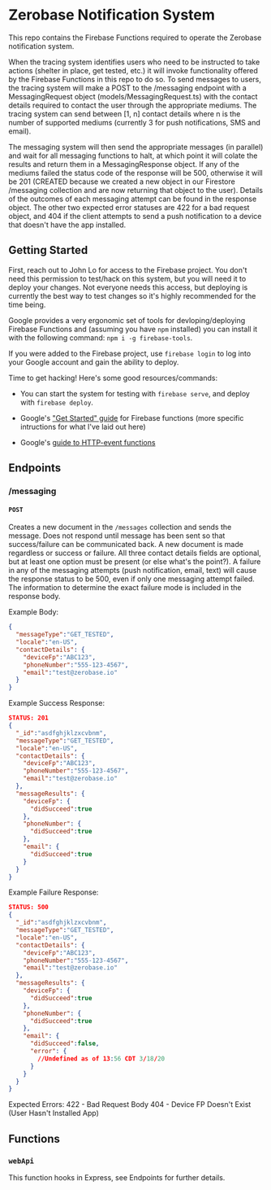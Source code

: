 # Zerobase Notification System
This repo contains the Firebase Functions required to operate the Zerobase notification system. 

When the tracing system identifies users who need to be instructed to take actions (shelter in place, get tested, etc.) it will invoke
functionality offered by the Firebase Functions in this repo to do so. To send messages to users, the tracing system will make a POST to
the /messaging endpoint with a MessagingRequest object (models/MessagingRequest.ts) with the contact details required to contact the 
user through the appropriate mediums. The tracing system can send between [1, n] contact details where n is the number of supported 
mediums (currently 3 for push notifications, SMS and email).

The messaging system will then send the appropriate messages (in parallel) and wait for all messaging functions to halt, at which point
it will colate the results and return them in a MessagingResponse object. If any of the mediums failed the status code of the response
will be 500, otherwise it will be 201 (CREATED because we created a new object in our Firestore /messaging collection and are now
returning that object to the user). Details of the outcomes of each messaging attempt can be found in the response object. The other two 
expected error statuses are 422 for a bad request object, and 404 if the client attempts to send a push notification to a device that
doesn't have the app installed.

## Getting Started
First, reach out to John Lo for access to the Firebase project. You don't need this permission to test/hack on this system, but you 
will need it to deploy your changes. Not everyone needs this access, but deploying is currently the best way to test changes so it's
highly recommended for the time being.

Google provides a very ergonomic set of tools for devloping/deploying Firebase Functions and (assuming you have `npm` installed)
you can install it with the following command: `npm i -g firebase-tools`.

If you were added to the Firebase project, use `firebase login` to log into your Google account and gain the ability to deploy.

Time to get hacking! Here's some good resources/commands:

* You can start the system for testing with `firebase serve`, and deploy with `firebase deploy`.

* Google's ["Get Started" guide](https://firebase.google.com/docs/functions/get-started) for Firebase functions (more specific 
intructions for what I've laid out here)

* Google's [guide to HTTP-event functions](https://firebase.google.com/docs/functions/http-events)

## Endpoints
### /messaging
#### `POST`
Creates a new document in the `/messages` collection and sends the message. Does not respond until message has been sent so that success/failure can be communicated back. A new document is made regardless or success or failure. All three contact details fields are optional, but at least one option must be present (or else what's the point?). A failure in any of the messaging attempts (push notification, email, text) will cause the response status to be 500, even if only one messaging attempt failed. The information to determine the exact failure mode is included in the response body.

Example Body:
```json
{
  "messageType":"GET_TESTED",
  "locale":"en-US",
  "contactDetails": {
    "deviceFp":"ABC123",
    "phoneNumber":"555-123-4567",
    "email":"test@zerobase.io"
  }
}
```

Example Success Response:
```json
STATUS: 201
{
  "_id":"asdfghjklzxcvbnm",
  "messageType":"GET_TESTED",
  "locale":"en-US",
  "contactDetails": {
    "deviceFp":"ABC123",
    "phoneNumber":"555-123-4567",
    "email":"test@zerobase.io"
  },
  "messageResults": {
    "deviceFp": {
      "didSucceed":true
    },
    "phoneNumber": {
      "didSucceed":true
    },
    "email": {
      "didSucceed":true
    }
  }
}
```

Example Failure Response:
```json
STATUS: 500
{
  "_id":"asdfghjklzxcvbnm",
  "messageType":"GET_TESTED",
  "locale":"en-US",
  "contactDetails": {
    "deviceFp":"ABC123",
    "phoneNumber":"555-123-4567",
    "email":"test@zerobase.io"
  },
  "messageResults": {
    "deviceFp": {
      "didSucceed":true
    },
    "phoneNumber": {
      "didSucceed":true
    },
    "email": {
      "didSucceed":false,
      "error": {
        //Undefined as of 13:56 CDT 3/18/20
      }
    }
  }
}
```

Expected Errors:
422 - Bad Request Body
404 - Device FP Doesn't Exist (User Hasn't Installed App)

## Functions
### `webApi`
This function hooks in Express, see Endpoints for further details.
